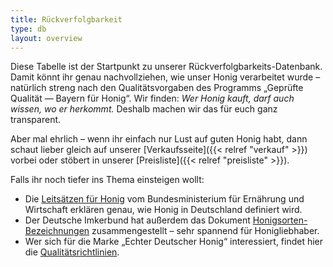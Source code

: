 ```yaml
---
title: Rückverfolgbarkeit
type: db
layout: overview
---
```


Diese Tabelle ist der Startpunkt zu unserer Rückverfolgbarkeits-Datenbank.
Damit könnt ihr genau nachvollziehen, wie unser Honig verarbeitet wurde – natürlich streng nach den Qualitäts­vorgaben des Programms „Geprüfte Qualität — Bayern für Honig“.
Wir finden: _Wer Honig kauft, darf auch wissen, wo er herkommt._ Deshalb machen wir das für euch ganz transparent.

Aber mal ehrlich – wenn ihr einfach nur Lust auf guten Honig habt, dann schaut lieber gleich auf unserer [Verkaufsseite]({{< relref "verkauf" >}}) vorbei oder stöbert in unserer [Preisliste]({{< relref "preisliste" >}}).

Falls ihr noch tiefer ins Thema einsteigen wollt:

* Die [Leitsätzen für Honig](https://www.bmel.de/SharedDocs/Downloads/DE/_Ernaehrung/Lebensmittel-Kennzeichnung/LeitsaetzeHonig.html) vom Bundesministerium für Ernährung und Wirtschaft erklären genau, wie Honig in Deutschland definiert wird.
* Der Deutsche Imkerbund hat außerdem das Dokument [Honigsorten-Bezeichnungen](https://deutscherimkerbund.de/wp-content/uploads/2025/02/34-honigsorten-bezeichnungen-2021.pdf) zusammengestellt – sehr spannend für Honigliebhaber.
* Wer sich für die Marke „Echter Deutscher Honig“ interessiert, findet hier die [Qualitätsrichtlinien](https://deutscherimkerbund.de/qualitaetsrichtlinien/).
